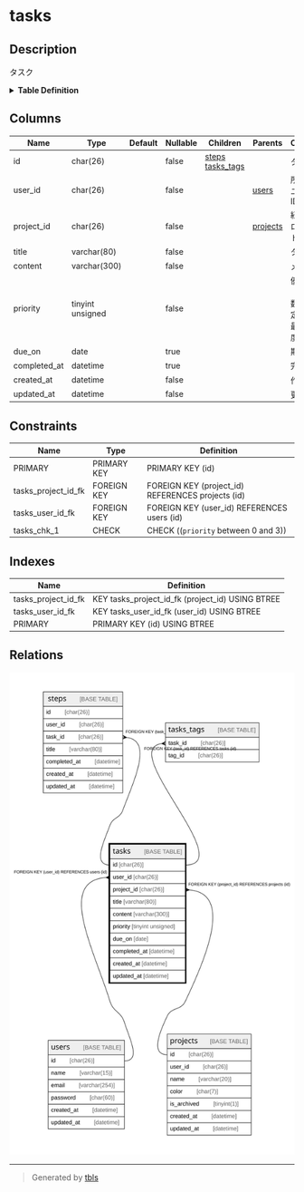 # tasks

## Description

タスク

<details>
<summary><strong>Table Definition</strong></summary>

```sql
CREATE TABLE `tasks` (
  `id` char(26) COLLATE utf8mb4_bin NOT NULL COMMENT 'タスクID',
  `user_id` char(26) COLLATE utf8mb4_bin NOT NULL COMMENT '所有するユーザのID',
  `project_id` char(26) COLLATE utf8mb4_bin NOT NULL COMMENT '紐づくプロジェクトのID',
  `title` varchar(80) COLLATE utf8mb4_bin NOT NULL COMMENT 'タイトル',
  `content` varchar(300) COLLATE utf8mb4_bin NOT NULL COMMENT 'メモ',
  `priority` tinyint unsigned NOT NULL COMMENT '優先度（0~3の数字で指定し、3が最も優先度が高い）',
  `due_on` date DEFAULT NULL COMMENT '期日',
  `completed_at` datetime DEFAULT NULL COMMENT '完了日',
  `created_at` datetime NOT NULL COMMENT '作成日',
  `updated_at` datetime NOT NULL COMMENT '更新日',
  PRIMARY KEY (`id`),
  KEY `tasks_user_id_fk` (`user_id`),
  KEY `tasks_project_id_fk` (`project_id`),
  CONSTRAINT `tasks_project_id_fk` FOREIGN KEY (`project_id`) REFERENCES `projects` (`id`) ON DELETE CASCADE ON UPDATE CASCADE,
  CONSTRAINT `tasks_user_id_fk` FOREIGN KEY (`user_id`) REFERENCES `users` (`id`) ON DELETE CASCADE ON UPDATE CASCADE,
  CONSTRAINT `tasks_chk_1` CHECK ((`priority` between 0 and 3))
) ENGINE=InnoDB DEFAULT CHARSET=utf8mb4 COLLATE=utf8mb4_bin COMMENT='タスク'
```

</details>

## Columns

| Name | Type | Default | Nullable | Children | Parents | Comment |
| ---- | ---- | ------- | -------- | -------- | ------- | ------- |
| id | char(26) |  | false | [steps](steps.md) [tasks_tags](tasks_tags.md) |  | タスクID |
| user_id | char(26) |  | false |  | [users](users.md) | 所有するユーザのID |
| project_id | char(26) |  | false |  | [projects](projects.md) | 紐づくプロジェクトのID |
| title | varchar(80) |  | false |  |  | タイトル |
| content | varchar(300) |  | false |  |  | メモ |
| priority | tinyint unsigned |  | false |  |  | 優先度（0~3の数字で指定し、3が最も優先度が高い） |
| due_on | date |  | true |  |  | 期日 |
| completed_at | datetime |  | true |  |  | 完了日 |
| created_at | datetime |  | false |  |  | 作成日 |
| updated_at | datetime |  | false |  |  | 更新日 |

## Constraints

| Name | Type | Definition |
| ---- | ---- | ---------- |
| PRIMARY | PRIMARY KEY | PRIMARY KEY (id) |
| tasks_project_id_fk | FOREIGN KEY | FOREIGN KEY (project_id) REFERENCES projects (id) |
| tasks_user_id_fk | FOREIGN KEY | FOREIGN KEY (user_id) REFERENCES users (id) |
| tasks_chk_1 | CHECK | CHECK ((`priority` between 0 and 3)) |

## Indexes

| Name | Definition |
| ---- | ---------- |
| tasks_project_id_fk | KEY tasks_project_id_fk (project_id) USING BTREE |
| tasks_user_id_fk | KEY tasks_user_id_fk (user_id) USING BTREE |
| PRIMARY | PRIMARY KEY (id) USING BTREE |

## Relations

![er](tasks.svg)

---

> Generated by [tbls](https://github.com/k1LoW/tbls)
